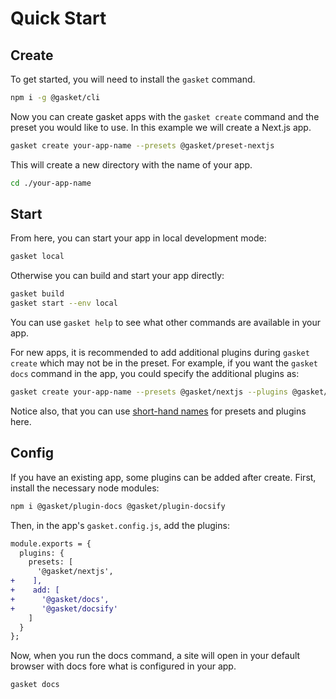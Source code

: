 # Quick Start

## Create

To get started, you will need to install the `gasket` command.

```bash
npm i -g @gasket/cli
```

Now you can create gasket apps with the `gasket create` command and the preset
you would like to use. In this example we will create a Next.js app.

```bash
gasket create your-app-name --presets @gasket/preset-nextjs
```

This will create a new directory with the name of your app.

```bash
cd ./your-app-name
```

## Start

From here, you can start your app in local development mode:

```bash
gasket local
```

Otherwise you can build and start your app directly:

```bash
gasket build
gasket start --env local
```

You can use `gasket help` to see what other commands are available in your app.

For new apps, it is recommended to add additional plugins during `gasket create`
which may not be in the preset. For example, if you want the `gasket docs`
command in the app, you could specify the additional plugins as:

```bash
gasket create your-app-name --presets @gasket/nextjs --plugins @gasket/docs,@gasket/docsify
```

Notice also, that you can use [short-hand names] for presets and plugins here.

## Config

If you have an existing app, some plugins can be added after create.
First, install the necessary node modules:

```bash
npm i @gasket/plugin-docs @gasket/plugin-docsify
```

Then, in the app's `gasket.config.js`, add the plugins:

```diff
module.exports = {
  plugins: {
    presets: [
      '@gasket/nextjs',
+    ],
+    add: [
+      '@gasket/docs',
+      '@gasket/docsify'
    ]
  }
};
```

Now, when you run the docs command, a site will open in your default browser
with docs fore what is configured in your app.

```bash
gasket docs
```

<!-- LINKS -->

[short-hand names]:/packages/gasket-resolve/README.md#naming-convention
